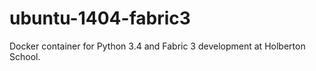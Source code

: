 # ubuntu-1404-fabric3

Docker container for Python 3.4 and Fabric 3 development at Holberton School.

